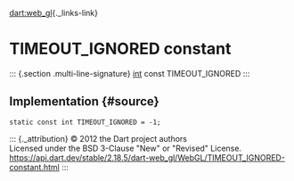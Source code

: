 [dart:web\_gl](../../dart-web_gl/dart-web_gl-library){._links-link}

TIMEOUT\_IGNORED constant
=========================

::: {.section .multi-line-signature}
[int](../../dart-core/int-class) const TIMEOUT\_IGNORED
:::

Implementation {#source}
--------------

``` {.language-dart data-language="dart"}
static const int TIMEOUT_IGNORED = -1;
```

::: {._attribution}
© 2012 the Dart project authors\
Licensed under the BSD 3-Clause \"New\" or \"Revised\" License.\
<https://api.dart.dev/stable/2.18.5/dart-web_gl/WebGL/TIMEOUT_IGNORED-constant.html>
:::
